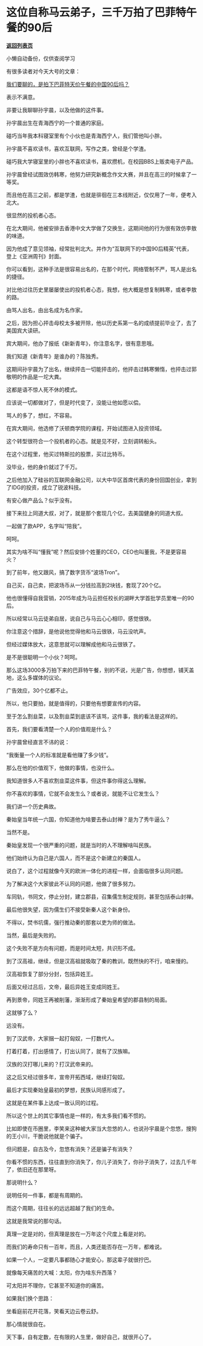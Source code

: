 # 这位自称马云弟子，三千万拍了巴菲特午餐的90后

[**返回列表页**](/gzh/记忆承载3)

小懒自动备份，仅供查阅学习

有很多读者对今天大号的文章：

[我们要聊的，是拍下巴菲特天价午餐的中国90后吗？](https://mp.weixin.qq.com/s?__biz=MzU0MjYwNDU2Mw==&mid=2247486549&idx=2&sn=2451485c8b5d79492ab87b8e09fbfd1d&chksm=fb196029cc6ee93f5be1d9d8d9264cb1244395d37083c147cd8f4c33623f7e6c8b23927db334&token=1850174815&lang=zh_CN&scene=21#wechat_redirect)  

表示不满意。

  

非要让我聊聊孙宇晨，以及他做的这件事。

  

孙宇晨出生在青海西宁的一个普通的家庭。

  

碰巧当年我本科寝室里有个小伙也是青海西宁人，我们管他叫小胖。

  

孙宇晨不喜欢读书，喜欢互联网，写作之类，曾经是个学渣。

  

碰巧我大学寝室里的小胖也不喜欢读书，喜欢攒机，在校园BBS上贩卖电子产品。

  

孙宇晨曾经试图效仿韩寒，他努力研究新概念作文大赛，并且在高三的时候拿了一等奖。

  

而且他在高三之前，都是学渣，也就是徘徊在三本线附近，仅仅用了一年，便考入北大。

  

很显然的投机者心态。

  

在北大期间，他被安排去香港中文大学做了交换生，这期间他的行为很有效仿李敖的味道。

  

因为他成了意见领袖，经常批判北大。并作为“互联网下的中国90后精英”代表，登上《亚洲周刊》封面。

  

你可以看到，这种手法是很容易出名的，在那个时代，网络管制不严，骂人是出名的捷径。

  

对比他过往历史里屡屡使出的投机者心态，我想，他大概是想复制韩寒，或者李敖的路。

  

由骂人出名，由出名成为名作家。

  

之后，因为担心抨击母校太多被开除，他以历史系第一名的成绩提前毕业了，去了美国宾大读研。

  

宾大期间，他办了报纸《新新青年》，你注意名字，很有意思哦。

  

我们知道《新青年》是谁办的？陈独秀。

  

这期间孙宇晨为了出名，继续抨击一切能抨击的，他抨击过韩寒懒惰，也抨击过郭敬明的作品是一坨大粪。

  

这都是语不惊人死不休的模式。

  

应该说一切都做对了，但是时代变了，没能让他如愿以偿。

  

骂人的多了，想红，不容易。

  

在宾大期间，他选修了沃顿商学院的课程，开始试图进入投资领域。

  

这个转型很符合一个投机者的心态。就是见不好，立刻调转船头。

  

在这个过程里，他买过特斯拉的股票，买过比特币。

  

没毕业，他的身价就过了千万。

  

之后他加入了硅谷的互联网金融公司，以大中华区首席代表的身份回国创业，拿到了IDG的投资，成立了锐波科技。

  

有安心做产品么？似乎没有。

  

接下来拉上同道大叔，对了，就是那个套现几个亿，去美国健身的同道大叔。

  

一起做了款APP，名字叫“陪我”。

  

呵呵。

  

其实为啥不叫“懂我”呢？然后安排个姓董的CEO，CEO也叫董我，不是更容易火？

  

到了前年，他又跟风，搞了数字货币“波场Tron”。

  

自己买，自己卖，把波场币从一分钱拉高到2块钱，套现了20个亿。

  

他也很懂得自我营销，2015年成为马云担任校长的湖畔大学首批学员里唯一的90后。

  

所以经常以马云徒弟自居，说自己与马云心心相印，感觉很铁。

  

你注意这个措辞，是他说他觉得他和马云很铁，马云没吭声。

  

但经过媒体放大，这意思就可以理解成他和马云很铁了。

  

是不是很聪明一个小伙？呵呵。

  

那么这场3000多万拍下来的巴菲特午餐，别的不说，光是广告，你想想，铺天盖地，这么多媒体的议论。

  

广告效应，30个亿都不止。

  

所以，他只要拍，就是值得的，只要他有想要宣传的内容。

  

至于怎么割韭菜，以及割韭菜到底该不该骂，这件事，我的看法是这样的。

  

首先，我们要看清楚一个人的价值观是什么？

  

孙宇晨曾经直言不讳的说：

  

“我衡量一个人的标准就是看他赚了多少钱”。

  

那么在他的价值观下，他做的事情，也没什么。

  

我知道很多人不喜欢割韭菜这件事，但这件事你得这么理解。

  

你不喜欢的事情，它就不会发生么？或者说，就能不让它发生么？

  

我们讲一个历史典故。

  

秦始皇当年统一六国，你知道他为啥要去泰山封禅？是为了秀牛逼么？

  

当然不是。

  

秦始皇发现一个很严重的问题，就是当时的人不理解啥叫民族。

  

他们始终认为自己是六国人，而不是这个新建立的秦国人。

  

说白了，这个过程就像今天的欧洲一体化的进程一样，会面临很多认同问题。

  

为了解决这个大家彼此不认同的问题，他做了很多努力。

  

车同轨，书同文，停止分封，建立郡县，召集儒生制定规则，甚至包括泰山封禅。

  

最后他很失望，因为儒生们不接受新秦人这个新身份。

  

不得以，焚书坑儒，强行推动秦的那套以吏为师的做法。

  

当然，最后是失败的。

  

这个失败不是方向有问题，而是时间太短，共识形不成。

  

到了汉高祖，继续，但是汉高祖就吸取了秦的教训，既然快的不行，咱来慢的。

  

汉高祖恢复了部分分封，包括异姓王。

  

后面又经过吕后，文帝，最后异姓王变成同姓王。

  

再到景帝，同姓王再被削藩，渐渐形成了秦始皇希望的郡县制的局面。

  

这就够了么？

  

远没有。

  

到了汉武帝，大家捆一起打匈奴，一打数代人。

  

打着打着，打出感情了，打出认同了，就有了汉族嘛。

  

汉族的汉打哪儿来的？打汉武帝来的。

  

这之后又经过很多年，宣帝开拓西域，继续打匈奴。

  

最后才实现秦始皇最初的梦想，民族认同感形成了。

  

这就是在某件事上达成一致认同的过程。

  

所以这个世上的其它事情也是一样的，有太多我们看不惯的。

  

比如即使在币圈里，李笑来这种被大家当大忽悠的人，也说孙宇晨是个忽悠，搜狗的王小川，干脆说他就是个骗子。

  

但问题是，自古及今，忽悠有消失？还是骗子有消失？

  

你看不惯的东西，往往直到你消失了，你儿子消失了，你孙子消失了，过去几千年了，依旧还在那里呀。

  

那说明什么？

  

说明任何一件事，都是有周期的。

  

而这个周期，往往长的远远超越了我们的生命。

  

这就是我常说的那句话。

  

真理一定是对的，但真理是放在一万年这个尺度上看是对的。

  

而我们的寿命只有一百年，而且，人类还能否存在一万年，都难说。

  

如果一个人，一定要凡事都随心才能安心，那这辈子就很拧巴。

  

就像每天痛苦的大喊：太阳，你为啥东升西落？

  

可太阳并不理你，它甚至不知道你的痛苦。

  

如果我们换个思路：

  

坐看庭前花开花落，笑看天边云卷云舒。

  

那心情就很自在。

  

天下事，自有定数，在有限的人生里，做好自己，就很开心了。


